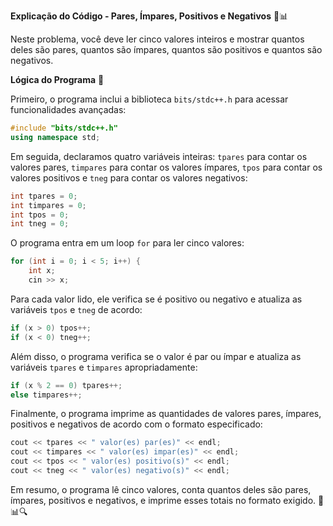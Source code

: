 **Explicação do Código - Pares, Ímpares, Positivos e Negativos** 🧮📊

Neste problema, você deve ler cinco valores inteiros e mostrar quantos deles são pares, quantos são ímpares, quantos são positivos e quantos são negativos.

**Lógica do Programa** 🤔

Primeiro, o programa inclui a biblioteca `bits/stdc++.h` para acessar funcionalidades avançadas:

```cpp
#include "bits/stdc++.h"
using namespace std;
```

Em seguida, declaramos quatro variáveis inteiras: `tpares` para contar os valores pares, `timpares` para contar os valores ímpares, `tpos` para contar os valores positivos e `tneg` para contar os valores negativos:

```cpp
int tpares = 0;
int timpares = 0;
int tpos = 0;
int tneg = 0;
```

O programa entra em um loop `for` para ler cinco valores:

```cpp
for (int i = 0; i < 5; i++) {
    int x;
    cin >> x;
```

Para cada valor lido, ele verifica se é positivo ou negativo e atualiza as variáveis `tpos` e `tneg` de acordo:

```cpp
if (x > 0) tpos++;
if (x < 0) tneg++;
```

Além disso, o programa verifica se o valor é par ou ímpar e atualiza as variáveis `tpares` e `timpares` apropriadamente:

```cpp
if (x % 2 == 0) tpares++;
else timpares++;
```

Finalmente, o programa imprime as quantidades de valores pares, ímpares, positivos e negativos de acordo com o formato especificado:

```cpp
cout << tpares << " valor(es) par(es)" << endl;
cout << timpares << " valor(es) impar(es)" << endl;
cout << tpos << " valor(es) positivo(s)" << endl;
cout << tneg << " valor(es) negativo(s)" << endl;
```

Em resumo, o programa lê cinco valores, conta quantos deles são pares, ímpares, positivos e negativos, e imprime esses totais no formato exigido. 🧮📊🔍